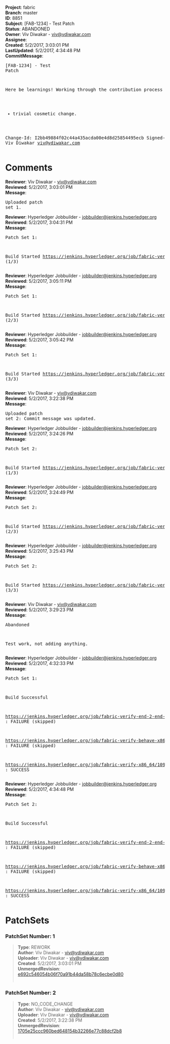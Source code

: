 <strong>Project</strong>: fabric<br><strong>Branch</strong>: master<br><strong>ID</strong>: 8851<br><strong>Subject</strong>: [FAB-1234] - Test Patch<br><strong>Status</strong>: ABANDONED<br><strong>Owner</strong>: Viv Diwakar - viv@vdiwakar.com<br><strong>Assignee</strong>:<br><strong>Created</strong>: 5/2/2017, 3:03:01 PM<br><strong>LastUpdated</strong>: 5/2/2017, 4:34:48 PM<br><strong>CommitMessage</strong>:<br><pre>[FAB-1234] - Test Patch

Here be learnings!
Working through the contribution process
  - trivial cosmetic change.

Change-Id: I2bb49884f02c44a435acda00e4d8d25854495ecb
Signed-off-by: Viv Diwakar <viv@vdiwakar.com>
</pre><h1>Comments</h1><strong>Reviewer</strong>: Viv Diwakar - viv@vdiwakar.com<br><strong>Reviewed</strong>: 5/2/2017, 3:03:01 PM<br><strong>Message</strong>: <pre>Uploaded patch set 1.</pre><strong>Reviewer</strong>: Hyperledger Jobbuilder - jobbuilder@jenkins.hyperledger.org<br><strong>Reviewed</strong>: 5/2/2017, 3:04:31 PM<br><strong>Message</strong>: <pre>Patch Set 1:

Build Started https://jenkins.hyperledger.org/job/fabric-verify-end-2-end-x86_64/2526/ (1/3)</pre><strong>Reviewer</strong>: Hyperledger Jobbuilder - jobbuilder@jenkins.hyperledger.org<br><strong>Reviewed</strong>: 5/2/2017, 3:05:11 PM<br><strong>Message</strong>: <pre>Patch Set 1:

Build Started https://jenkins.hyperledger.org/job/fabric-verify-x86_64/10998/ (2/3)</pre><strong>Reviewer</strong>: Hyperledger Jobbuilder - jobbuilder@jenkins.hyperledger.org<br><strong>Reviewed</strong>: 5/2/2017, 3:05:42 PM<br><strong>Message</strong>: <pre>Patch Set 1:

Build Started https://jenkins.hyperledger.org/job/fabric-verify-behave-x86_64/5057/ (3/3)</pre><strong>Reviewer</strong>: Viv Diwakar - viv@vdiwakar.com<br><strong>Reviewed</strong>: 5/2/2017, 3:22:38 PM<br><strong>Message</strong>: <pre>Uploaded patch set 2: Commit message was updated.</pre><strong>Reviewer</strong>: Hyperledger Jobbuilder - jobbuilder@jenkins.hyperledger.org<br><strong>Reviewed</strong>: 5/2/2017, 3:24:26 PM<br><strong>Message</strong>: <pre>Patch Set 2:

Build Started https://jenkins.hyperledger.org/job/fabric-verify-end-2-end-x86_64/2527/ (1/3)</pre><strong>Reviewer</strong>: Hyperledger Jobbuilder - jobbuilder@jenkins.hyperledger.org<br><strong>Reviewed</strong>: 5/2/2017, 3:24:49 PM<br><strong>Message</strong>: <pre>Patch Set 2:

Build Started https://jenkins.hyperledger.org/job/fabric-verify-x86_64/10999/ (2/3)</pre><strong>Reviewer</strong>: Hyperledger Jobbuilder - jobbuilder@jenkins.hyperledger.org<br><strong>Reviewed</strong>: 5/2/2017, 3:25:43 PM<br><strong>Message</strong>: <pre>Patch Set 2:

Build Started https://jenkins.hyperledger.org/job/fabric-verify-behave-x86_64/5058/ (3/3)</pre><strong>Reviewer</strong>: Viv Diwakar - viv@vdiwakar.com<br><strong>Reviewed</strong>: 5/2/2017, 3:29:23 PM<br><strong>Message</strong>: <pre>Abandoned

Test work, not adding anything.</pre><strong>Reviewer</strong>: Hyperledger Jobbuilder - jobbuilder@jenkins.hyperledger.org<br><strong>Reviewed</strong>: 5/2/2017, 4:32:33 PM<br><strong>Message</strong>: <pre>Patch Set 1:

Build Successful 

https://jenkins.hyperledger.org/job/fabric-verify-end-2-end-x86_64/2526/ : FAILURE (skipped)

https://jenkins.hyperledger.org/job/fabric-verify-behave-x86_64/5057/ : FAILURE (skipped)

https://jenkins.hyperledger.org/job/fabric-verify-x86_64/10998/ : SUCCESS</pre><strong>Reviewer</strong>: Hyperledger Jobbuilder - jobbuilder@jenkins.hyperledger.org<br><strong>Reviewed</strong>: 5/2/2017, 4:34:48 PM<br><strong>Message</strong>: <pre>Patch Set 2:

Build Successful 

https://jenkins.hyperledger.org/job/fabric-verify-end-2-end-x86_64/2527/ : FAILURE (skipped)

https://jenkins.hyperledger.org/job/fabric-verify-behave-x86_64/5058/ : FAILURE (skipped)

https://jenkins.hyperledger.org/job/fabric-verify-x86_64/10999/ : SUCCESS</pre><h1>PatchSets</h1><h3>PatchSet Number: 1</h3><blockquote><strong>Type</strong>: REWORK<br><strong>Author</strong>: Viv Diwakar - viv@vdiwakar.com<br><strong>Uploader</strong>: Viv Diwakar - viv@vdiwakar.com<br><strong>Created</strong>: 5/2/2017, 3:03:01 PM<br><strong>UnmergedRevision</strong>: [e692c546054b06f70a91b44da58b78c6ecbe0d80](https://github.com/hyperledger-gerrit-archive/fabric/commit/e692c546054b06f70a91b44da58b78c6ecbe0d80)<br><br></blockquote><h3>PatchSet Number: 2</h3><blockquote><strong>Type</strong>: NO_CODE_CHANGE<br><strong>Author</strong>: Viv Diwakar - viv@vdiwakar.com<br><strong>Uploader</strong>: Viv Diwakar - viv@vdiwakar.com<br><strong>Created</strong>: 5/2/2017, 3:22:38 PM<br><strong>UnmergedRevision</strong>: [1705e25ccc960bed648154b32266e77c88dcf2b8](https://github.com/hyperledger-gerrit-archive/fabric/commit/1705e25ccc960bed648154b32266e77c88dcf2b8)<br><br></blockquote>